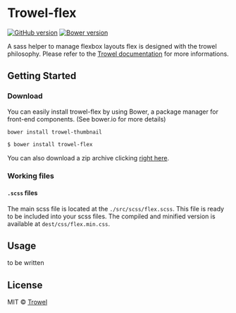 # Trowel-flex
[![GitHub version](https://badge.fury.io/gh/trowel%2Fflex.svg)](https://badge.fury.io/gh/trowel%2Fflex)
[![Bower version](https://badge.fury.io/bo/trowel-flex.svg)](https://badge.fury.io/bo/trowel-flex)

A sass helper to manage flexbox layouts
flex is designed with the trowel philosophy. Please refer to the [Trowel documentation](http://trowel.github.io/) for more informations.

## Getting Started
### Download
You can easily install trowel-flex by using Bower, a package manager for front-end components. (See bower.io for more details)

`bower install trowel-thumbnail`
```bash
$ bower install trowel-flex
```

You can also download a zip archive clicking [right here](https://github.com/Trowel/flex/archive/master.zip).

### Working files
#### `.scss` files
The main scss file is located at the `./src/scss/flex.scss`. This file is ready to be included into your scss files. The compiled and minified version is available at `dest/css/flex.min.css`.







## Usage
to be written

## License
MIT © [Trowel](trowel.github.io)

